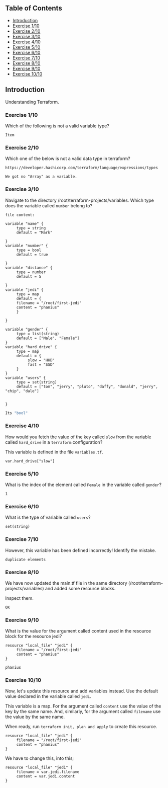 ## Table of Contents

- [Introduction](#introduction)
- [Exercise 1/10](#exercise-110)
- [Exercise 2/10](#exercise-210)
- [Exercise 3/10](#exercise-310)
- [Exercise 4/10](#exercise-410)
- [Exercise 5/10](#exercise-510)
- [Exercise 6/10](#exercise-610)
- [Exercise 7/10](#exercise-710)
- [Exercise 8/10](#exercise-810)
- [Exercise 9/10](#exercise-910)
- [Exercise 10/10](#exercise-1010)

##  Introduction

Understanding Terraform.

### Exercise 1/10
Which of the following is not a valid variable type?
```
Item
```
### Exercise 2/10
Which one of the below is not a valid data type in terraform?
```
https://developer.hashicorp.com/terraform/language/expressions/types

We got no "Array" as a variable.
```
### Exercise 3/10
Navigate to the directory /root/terraform-projects/variables. Which type does the variable called `number` belong to?

```
file content:

variable "name" {
     type = string
     default = "Mark"
  
}
variable "number" {
     type = bool
     default = true
  
}
variable "distance" {
     type = number
     default = 5
  
}
variable "jedi" {
     type = map
     default = {
     filename = "/root/first-jedi"
     content = "phanius"
     }
  
}

variable "gender" {
     type = list(string)
     default = ["Male", "Female"]
}
variable "hard_drive" {
     type = map
     default = {
          slow = "HHD"
          fast = "SSD"
     }
}
variable "users" {
     type = set(string)
     default = ["tom", "jerry", "pluto", "daffy", "donald", "jerry", "chip", "dale"]

  
}
```
```bash
Its "bool"
```
### Exercise 4/10
How would you fetch the value of the key called `slow` from the variable called `hard_drive` in a `terraform` configuration?

This variable is defined in the file `variables.tf`.
```
var.hard_drive["slow"]
```
### Exercise 5/10
What is the index of the element called `Female` in the variable called `gender`?
```
1
```
### Exercise 6/10
What is the type of variable called `users`?
```
set(string)
```
### Exercise 7/10
However, this variable has been defined incorrectly! Identify the mistake.
```
duplicate elements
```
### Exercise 8/10
We have now updated the main.tf file in the same directory (/root/terraform-projects/variables) and added some resource blocks.

Inspect them.
```
OK
```
### Exercise 9/10
What is the value for the argument called content used in the resource block for the resource jedi?
```
resource "local_file" "jedi" {
     filename = "/root/first-jedi"
     content = "phanius"
}
```
```
phanius
```
### Exercise 10/10
Now, let's update this resource and add variables instead. Use the default value declared in the variable called `jedi`. 

This variable is a map. For the argument called `content` use the value of the key by the same name.
And, similarly, for the argument called `filename` use the value by the same name.  

When ready, run `terraform init, plan and apply` to create this resource.
```
resource "local_file" "jedi" {
     filename = "/root/first-jedi"
     content = "phanius"
}
```
We have to change this, into this;
```
resource "local_file" "jedi" {
     filename = var.jedi.filename
     content = var.jedi.content
}
```